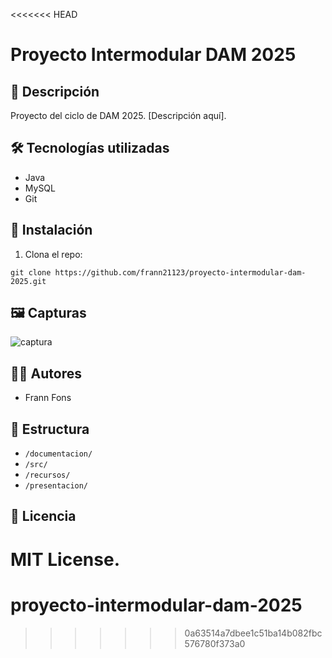 <<<<<<< HEAD
# Proyecto Intermodular DAM 2025

## 📌 Descripción
Proyecto del ciclo de DAM 2025. [Descripción aquí].

## 🛠 Tecnologías utilizadas
- Java
- MySQL
- Git

## 🚀 Instalación
1. Clona el repo:
```
git clone https://github.com/frann21123/proyecto-intermodular-dam-2025.git
```

## 🖼 Capturas
![captura](recursos/captura1.png)

## 👨‍💻 Autores
- Frann Fons

## 📁 Estructura
- `/documentacion/`
- `/src/`
- `/recursos/`
- `/presentacion/`

## 📄 Licencia
MIT License.
=======
# proyecto-intermodular-dam-2025
>>>>>>> 0a63514a7dbee1c51ba14b082fbc576780f373a0
